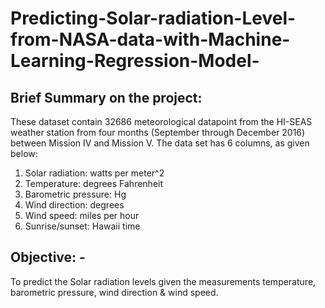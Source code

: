 # Predicting-Solar-radiation-Level-from-NASA-data-with-Machine-Learning-Regression-Model-

## Brief Summary on the project:

These dataset contain 32686 meteorological datapoint from the HI-SEAS weather station from four months (September through December 2016) between Mission IV and Mission V. 
The data set has 6 columns, as given below:
1.	Solar radiation: watts per meter^2
2.	Temperature: degrees Fahrenheit
3.	Barometric pressure: Hg
4.	Wind direction: degrees
5.	Wind speed: miles per hour
6.	Sunrise/sunset: Hawaii time

## Objective: - 
To predict the Solar radiation levels given the measurements temperature, barometric pressure, wind direction & wind speed.
